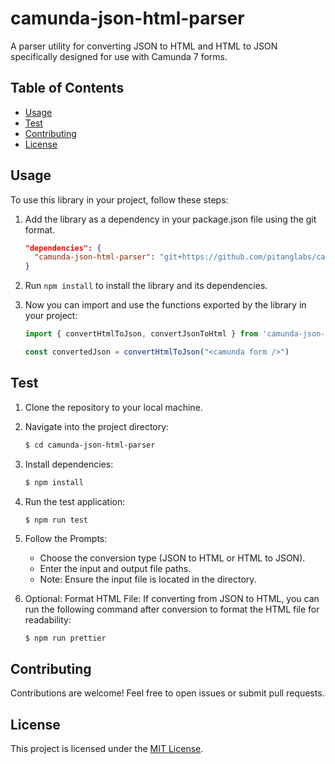 # camunda-json-html-parser

A parser utility for converting JSON to HTML and HTML to JSON specifically designed for use with Camunda 7 forms.

## Table of Contents

- [Usage](#usage)
- [Test](#test)
- [Contributing](#contributing)
- [License](#license)

## Usage

To use this library in your project, follow these steps:

1. Add the library as a dependency in your package.json file using the git format.

   ```json
   "dependencies": {
     "camunda-json-html-parser": "git+https://github.com/pitanglabs/camunda-json-html-parser.git"
   }
   ```
1. Run `npm install` to install the library and its dependencies.
1. Now you can import and use the functions exported by the library in your project:

   ```js
   import { convertHtmlToJson, convertJsonToHtml } from 'camunda-json-html-parser';

   const convertedJson = convertHtmlToJson("<camunda form />") 
   ```

## Test

1. Clone the repository to your local machine.
1. Navigate into the project directory:

   ```bash
   $ cd camunda-json-html-parser
   ```
1. Install dependencies:

   ```bash
   $ npm install
   ```
1. Run the test application:

   ```bash
   $ npm run test
   ```
1. Follow the Prompts:
   - Choose the conversion type (JSON to HTML or HTML to JSON).
   - Enter the input and output file paths.
   - Note: Ensure the input file is located in the directory.
1. Optional: Format HTML File:
   If converting from JSON to HTML, you can run the following command after conversion to format the HTML file for readability:

   ```
   $ npm run prettier
   ```

## Contributing

Contributions are welcome! Feel free to open issues or submit pull requests.

## License

This project is licensed under the [MIT License](LICENSE).
